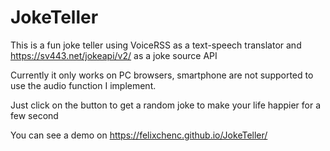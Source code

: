 # JokeTeller

This is a fun joke teller using VoiceRSS as a text-speech translator and https://sv443.net/jokeapi/v2/ as a joke source API

Currently it only works on PC browsers, smartphone are not supported to use the audio function I implement.

Just click on the button to get a random joke to make your life happier for a few second

You can see a demo on https://felixchenc.github.io/JokeTeller/
